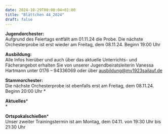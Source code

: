 ```yaml
---
date: 2024-10-29T00:00:04+02:00
title: "Blättchen 44_2024"
draft: false
---
```



**Jugendorchester:**  
Aufgrund des Feiertags entfällt am 01.11.24 die Probe. Die nächste Orchesterprobe ist erst wieder am Freitag, dem 08.11.24. Beginn 19:00 Uhr 


**Ausbildung:**  
Alle Infos hierüber und auch über das aktuelle Unterrichts- und Fächerangebot erhalten Sie von unserer Jugendbeiratsleiterin Vanessa Hartmann unter 0176 – 94336069 oder 
über 
ausbildung@mv1923sailauf.de


**Stammorchester:**  
Die nächste Orchesterprobe ist ebenfalls erst am Freitag, dem 08.11.24. Beginn 20:00 Uhr 
*

**Aktuelles***  
*

**Ortspokalschießen***  
Unser zweiter Trainingstermin ist am Montag, dem 04.11. von 19:30 Uhr bis 21:30 Uhr

